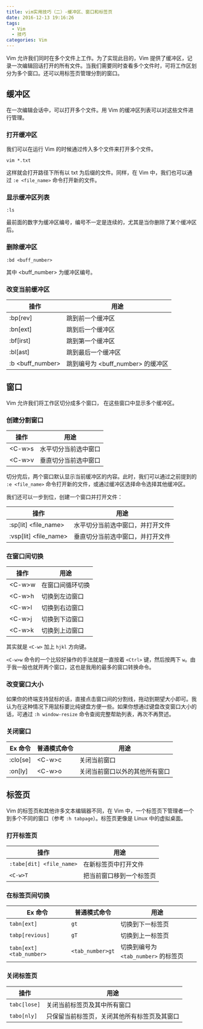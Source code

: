 ```yaml
---
title: vim实用技巧（二）-缓冲区、窗口和标签页
date: 2016-12-13 19:16:26
tags:
  - Vim
  - 技巧
categories: Vim
---
```


Vim 允许我们同时在多个文件上工作。为了实现此目的，Vim 提供了缓冲区，记录一次编辑回话打开的所有文件。当我们需要同时查看多个文件时，可将工作区划分为多个窗口。还可以用标签页管理分割的窗口。

<!-- more -->

## 缓冲区

在一次编辑会话中，可以打开多个文件。用 Vim 的缓冲区列表可以对这些文件进行管理。

### 打开缓冲区

我们可以在运行 Vim 的时候通过传入多个文件来打开多个文件。

``` shell
vim *.txt
```

这样就会打开路径下所有以 txt 为后缀的文件。同样，在 Vim 中，我们也可以通过 `:e <file_name>`  命令打开新的文件。

### 显示缓冲区列表

``` shell
:ls
```

最前面的数字为缓冲区编号，编号不一定是连续的，尤其是当你删除了某个缓冲区后。

### 删除缓冲区

``` shell
:bd <buff_number>
```

其中 &lt;buff_number&gt; 为缓冲区编号。

### 改变当前缓冲区

操作 | 用途
-- | -- 
:bp[rev] | 跳到前一个缓冲区
:bn[ext] | 跳到后一个缓冲区
:bf[irst] | 跳到第一个缓冲区
:bl[ast] | 跳到最后一个缓冲区
:b &lt;buff_number&gt; | 跳到编号为 &lt;buff_number&gt; 的缓冲区

## 窗口

Vim 允许我们将工作区切分成多个窗口， 在这些窗口中显示多个缓冲区。

### 创建分割窗口

操作 | 用途
-- | -- 
&lt;C-w&gt;s | 水平切分当前选中窗口
&lt;C-w&gt;v | 垂直切分当前选中窗口

切分完后，两个窗口默认显示当前缓冲区的内容。此时，我们可以通过之前提到的 `:e <file_name>` 命令打开新的文件，或通过缓冲区选择命令选择其他缓冲区。

我们还可以一步到位，创建一个窗口并打开文件：

操作 | 用途
-- | -- 
:sp[lit] <file_name>  | 水平切分当前选中窗口，并打开文件
:vsp[lit] <file_name> | 垂直切分当前选中窗口，并打开文件

### 在窗口间切换

操作 | 用途
-- | -- 
&lt;C-w&gt;w | 在窗口间循环切换
&lt;C-w&gt;h | 切换到左边窗口
&lt;C-w&gt;l | 切换到右边窗口
&lt;C-w&gt;j | 切换到下边窗口
&lt;C-w&gt;k | 切换到上边窗口

其实就是 `<C-w>` 加上 `hjkl` 方向键。

`<C-w>w` 命令的一个比较好操作的手法就是一直按着 `<Ctrl>` 键，然后按两下 `w`。由于我一般也就开两个窗口，这也是我用的最多的窗口转换命令。

### 改变窗口大小

如果你的终端支持鼠标的话，直接点击窗口间的分割线，拖动到期望大小即可。我认为在这种情况下用鼠标要比纯键盘方便一些。如果你想通过键盘改变窗口大小的话，可通过 `:h window-resize` 命令查阅完整帮助列表，再次不再赘述。

### 关闭窗口

Ex 命令 | 普通模式命令 | 用途
-- | -- | -- |
:clo[se] | &lt;C-w&gt;c | 关闭当前窗口
:on[ly] | &lt;C-w&gt;o | 关闭当前窗口以外的其他所有窗口

## 标签页

Vim 的标签页和其他许多文本编辑器不同，在 Vim 中，一个标签页下管理者一个到多个不同的窗口（参考 `:h tabpage`）。标签页更像是 Linux 中的虚拟桌面。

### 打开标签页

操作 | 用途
-- | --
`:tabe[dit] <file_name>` | 在新标签页中打开文件
`<C-w>T` | 把当前窗口移到一个标签页

### 在标签页间切换

Ex 命令 | 普通模式命令 | 用途
-- | -- | -- |
`tabn[ext]` | `gt` | 切换到下一标签页
`tabp[revious]` | `gT` | 切换到上一标签页
`tabn[ext] <tab_number>` | `<tab_number>gt` | 切换到编号为 `<tab_number>` 的标签页

### 关闭标签页

操作 | 用途
-- | --
`tabc[lose]` | 关闭当前标签页及其中所有窗口
`tabo[nly]` | 只保留当前标签页，关闭其他所有标签页及其窗口

